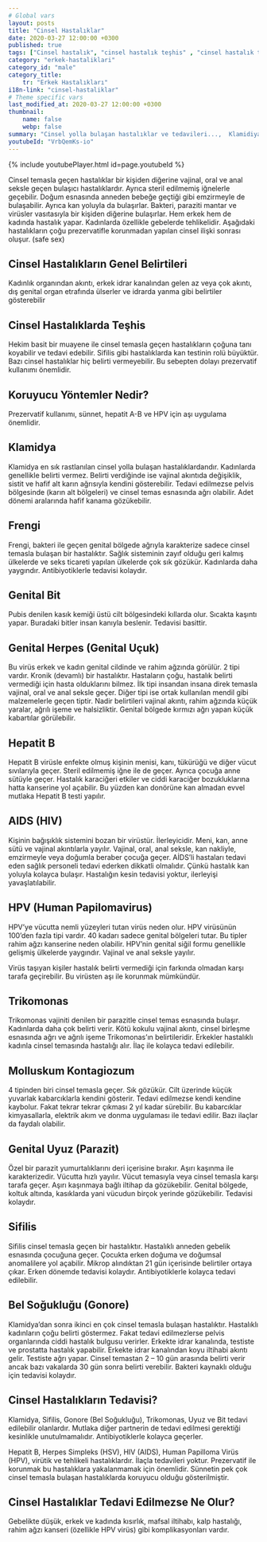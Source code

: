 ```yaml
---
# Global vars
layout: posts
title: "Cinsel Hastalıklar"
date: 2020-03-27 12:00:00 +0300
published: true
tags: ["Cinsel hastalık", "cinsel hastalık teşhis" , "cinsel hastalık tedavi" , "cinsel hastalık belirti" , "cinsel hastalık kan tahlili" , "cinsel hastalık korunma yöntemleri" , "frengi", "genital herpes", "Klamidiya", "Şankı", "Genital bit", "Genital uçuk", "Hepatit B", "aids", "HPV", "hiv", "Trikomnas","Sifiliz", "Moluskum kantagiyozum", "Genital Uyuz", "Bel soğukluğu" , "gonore" , "cinsel hastalık çözüm" , "Moluskum kantagiyozum tedavi", "Bel soğukluğu tedavi" , "klamidya tedavi" , "frengi tedavi"  , " genital bit tedavi"  , " genital uçuk tedavi"  , "hepatit b tedavi"  , "hiv tedavi"  , "hpv tedavi" , "Trikomonas tedavi"]
category: "erkek-hastaliklari"
category_id: "male"
category_title:
    tr: "Erkek Hastalıkları"
i18n-link: "cinsel-hastaliklar"
# Theme specific vars
last_modified_at: 2020-03-27 12:00:00 +0300
thumbnail:
    name: false
    webp: false
summary: "Cinsel yolla bulaşan hastalıklar ve tedavileri...,  Klamidiya, Şankı, Genital bit, Genital uçuk, Hepatit B, AİDS, HPV, Trikomonas, Sifiliz, Uyuz, Moluskum kantagiyozum ve Bel soğukluğu hastalıklarının belirtileri, teşhisleri ve tedavileri hakkında detaylı bilgi. "
youtubeId: "VrbQemKs-io"
---
```

{% include youtubePlayer.html id=page.youtubeId %}




Cinsel temasla geçen hastalıklar bir kişiden diğerine vajinal, oral ve anal seksle geçen bulaşıcı hastalıklardır. Ayrıca steril edilmemiş iğnelerle geçebilir. Doğum esnasında anneden bebeğe geçtiği gibi emzirmeyle de bulaşabilir. Ayrıca kan yoluyla da bulaşırlar. Bakteri, paraziti mantar ve virüsler vasıtasıyla bir kişiden diğerine bulaşırlar. Hem erkek hem de kadında hastalık yapar. Kadınlarda özellikle gebelerde tehlikelidir. Aşağıdaki hastalıkların çoğu prezervatifle korunmadan yapılan cinsel ilişki sonrası oluşur. (safe sex)

## Cinsel Hastalıkların Genel Belirtileri

Kadınlık organından akıntı, erkek idrar kanalından gelen az veya çok akıntı, dış genital organ etrafında ülserler ve idrarda yanma gibi belirtiler gösterebilir

## Cinsel Hastalıklarda Teşhis

Hekim basit bir muayene ile cinsel temasla geçen hastalıkların çoğuna tanı koyabilir ve tedavi edebilir. Sifilis gibi hastalıklarda kan testinin rolü büyüktür. Bazı cinsel hastalıklar hiç belirti vermeyebilir. Bu sebepten dolayı prezervatif kullanımı önemlidir.

## Koruyucu Yöntemler Nedir?

Prezervatif kullanımı, sünnet, hepatit A-B ve HPV için aşı uygulama önemlidir.

## Klamidya

Klamidya en sık rastlanılan cinsel yolla bulaşan hastalıklardandır. Kadınlarda genellikle belirti vermez. Belirti verdiğinde ise vajinal akıntıda değişiklik, sistit ve hafif alt karın ağrısıyla kendini gösterebilir. Tedavi edilmezse pelvis bölgesinde (karın alt bölgeleri) ve cinsel temas esnasında ağrı olabilir. Adet dönemi aralarında hafif kanama gözükebilir.

## Frengi

Frengi, bakteri ile geçen genital bölgede ağrıyla karakterize sadece cinsel temasla bulaşan bir hastalıktır. Sağlık sisteminin zayıf olduğu geri kalmış ülkelerde ve seks ticareti yapılan ülkelerde çok sık gözükür. Kadınlarda daha yaygındır. Antibiyotiklerle tedavisi kolaydır.

## Genital Bit

Pubis denilen kasık kemiği üstü cilt bölgesindeki kıllarda olur. Sıcakta kaşıntı yapar. Buradaki bitler insan kanıyla beslenir. Tedavisi basittir.

## Genital Herpes (Genital Uçuk)

Bu virüs erkek ve kadın genital cildinde ve rahim ağzında görülür. 2 tipi vardır. Kronik (devamlı) bir hastalıktır. Hastaların çoğu, hastalık belirti vermediği için hasta olduklarını bilmez. İlk tipi insandan insana direk temasla vajinal, oral ve anal seksle geçer. Diğer tipi ise ortak kullanılan mendil gibi malzemelerle geçen tiptir. Nadir belirtileri vajinal akıntı, rahim ağzında küçük yaralar, ağrılı işeme ve halsizliktir. Genital bölgede kırmızı ağrı yapan küçük kabartılar görülebilir.

## Hepatit B

Hepatit B virüsle enfekte olmuş kişinin menisi, kanı, tükürüğü ve diğer vücut sıvılarıyla geçer. Steril edilmemiş iğne ile de geçer. Ayrıca çocuğa anne sütüyle geçer. Hastalık karaciğeri etkiler ve ciddi karaciğer bozukluklarına hatta kanserine yol açabilir. Bu yüzden kan donörüne kan almadan evvel mutlaka Hepatit B testi yapılır.

## AIDS (HIV)

Kişinin bağışıklık sistemini bozan bir virüstür. İlerleyicidir. Meni, kan, anne sütü ve vajinal akıntılarla yayılır. Vajinal, oral, anal seksle, kan nakliyle, emzirmeyle veya doğumla beraber çocuğa geçer. AİDS’li hastaları tedavi eden sağlık personeli tedavi ederken dikkatli olmalıdır. Çünkü hastalık kan yoluyla kolayca bulaşır. Hastalığın kesin tedavisi yoktur, ilerleyişi yavaşlatılabilir.

## HPV (Human Papilomavirus)

HPV’ye vücutta nemli yüzeyleri tutan virüs neden olur. HPV virüsünün 100’den fazla tipi vardır. 40 kadarı sadece genital bölgeleri tutar. Bu tipler rahim ağzı kanserine neden olabilir. HPV’nin genital siğil formu genellikle gelişmiş ülkelerde yaygındır. Vajinal ve anal seksle yayılır.

Virüs taşıyan kişiler hastalık belirti vermediği için farkında olmadan karşı tarafa geçirebilir. Bu virüsten aşı ile korunmak mümkündür.

## Trikomonas

Trikomonas vajiniti denilen bir parazitle cinsel temas esnasında bulaşır. Kadınlarda daha çok belirti verir. Kötü kokulu vajinal akıntı, cinsel birleşme esnasında ağrı ve ağrılı işeme Trikomonas’ın belirtileridir. Erkekler hastalıklı kadınla cinsel temasında hastalığı alır. İlaç ile kolayca tedavi edilebilir.

## Molluskum Kontagiozum

4 tipinden biri cinsel temasla geçer. Sık gözükür. Cilt üzerinde küçük yuvarlak kabarcıklarla kendini gösterir. Tedavi edilmezse kendi kendine kaybolur. Fakat tekrar tekrar çıkması 2 yıl kadar sürebilir. Bu kabarcıklar kimyasallarla, elektrik akım ve donma uygulaması ile tedavi edilir. Bazı ilaçlar da faydalı olabilir.

## Genital Uyuz (Parazit)

Özel bir parazit yumurtalıklarını deri içerisine bırakır. Aşırı kaşınma ile karakterizedir. Vücutta hızlı yayılır. Vücut temasıyla veya cinsel temasla karşı tarafa geçer. Aşırı kaşınmaya bağlı iltihap da gözükebilir. Genital bölgede, koltuk altında, kasıklarda yani vücudun birçok yerinde gözükebilir. Tedavisi kolaydır.

## Sifilis

Sifilis cinsel temasla geçen bir hastalıktır. Hastalıklı anneden gebelik esnasında çocuğuna geçer. Çocukta erken doğuma ve doğumsal anomalilere yol açabilir. Mikrop alındıktan 21 gün içerisinde belirtiler ortaya çıkar. Erken dönemde tedavisi kolaydır. Antibiyotiklerle kolayca tedavi edilebilir.

## Bel Soğukluğu (Gonore)

Klamidya’dan sonra ikinci en çok cinsel temasla bulaşan hastalıktır. Hastalıklı kadınların çoğu belirti göstermez. Fakat tedavi edilmezlerse pelvis organlarında ciddi hastalık bulgusu verirler. Erkekte idrar kanalında, testiste ve prostatta hastalık yapabilir. Erkekte idrar kanalından koyu iltihabi akıntı gelir. Testiste ağrı yapar. Cinsel temastan 2 – 10 gün arasında belirti verir ancak bazı vakalarda 30 gün sonra belirti verebilir. Bakteri kaynaklı olduğu için tedavisi kolaydır.

## Cinsel Hastalıkların Tedavisi?

Klamidya, Sifilis, Gonore (Bel Soğukluğu), Trikomonas, Uyuz ve Bit tedavi edilebilir olanlardır. Mutlaka diğer partnerin de tedavi edilmesi gerektiği kesinlikle unutulmamalıdır. Antibiyotiklerle kolayca geçerler.

​Hepatit B, Herpes Simpleks (HSV), HIV (AIDS), Human Papilloma Virüs (HPV), virütik ve tehlikeli hastalıklardır. İlaçla tedavileri yoktur. Prezervatif ile korunmak bu hastalıklara yakalanmamak için önemlidir. Sünnetin pek çok cinsel temasla bulaşan hastalıklarda koruyucu olduğu gösterilmiştir.

## Cinsel Hastalıklar Tedavi Edilmezse Ne Olur?

Gebelikte düşük, erkek ve kadında kısırlık, mafsal iltihabı, kalp hastalığı, rahim ağzı kanseri (özellikle HPV virüs) gibi komplikasyonları vardır.
